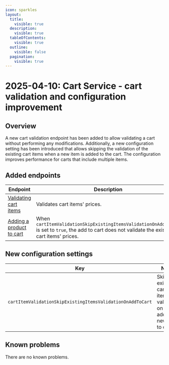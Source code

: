 ```yaml
---
icon: sparkles
layout:
  title:
    visible: true
  description:
    visible: true
  tableOfContents:
    visible: true
  outline:
    visible: false
  pagination:
    visible: true
---
```

# 2025-04-10: Cart Service - cart validation and configuration improvement

## Overview

A new cart validation endpoint has been added to allow validating a cart without performing any modifications.
Additionally, a new configuration setting has been introduced that allows skipping the validation of the existing cart items when a new item is added to the cart. The configuration improves performance for carts that include multiple items.

## Added endpoints

| Endpoint                                                                        | Description                                                                                                                                   |
|---------------------------------------------------------------------------------|-----------------------------------------------------------------------------------------------------------------------------------------------|
| [Validating cart items](/openapi/cart/#operation/GET-cart-validate)             | Validates cart items' prices.                                                                                                                  |
| [Adding a product to cart](https://emporix.gitbook.io/documentation-portal/api-references/checkout/cart/api-reference/cart-items#post-cart-tenant-carts-cartid-items) | When `cartItemValidationSkipExistingItemsValidationOnAddToCart` is set to `true`, the add to cart does not validate the existing cart items' prices. |

## New configuration settings

| Key                                                         | Name                                                           | Type    |
|-------------------------------------------------------------|----------------------------------------------------------------|---------|
| `cartItemValidationSkipExistingItemsValidationOnAddToCart` | Skip existing cart items validation on adding new item to cart. | BOOLEAN |

## Known problems

There are no known problems.